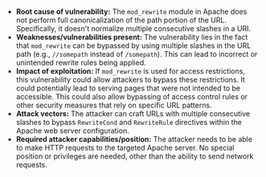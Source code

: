 - **Root cause of vulnerability:** The `mod_rewrite` module in Apache does not perform full canonicalization of the path portion of the URL. Specifically, it doesn't normalize multiple consecutive slashes in a URI.
- **Weaknesses/vulnerabilities present:**  The vulnerability lies in the fact that `mod_rewrite` can be bypassed by using multiple slashes in the URL path (e.g., `//somepath` instead of `/somepath`). This can lead to incorrect or unintended rewrite rules being applied.
- **Impact of exploitation:** If `mod_rewrite` is used for access restrictions, this vulnerability could allow attackers to bypass these restrictions. It could potentially lead to serving pages that were not intended to be accessible. This could also allow bypassing of access control rules or other security measures that rely on specific URL patterns.
- **Attack vectors:** The attacker can craft URLs with multiple consecutive slashes to bypass `RewriteCond` and `RewriteRule` directives within the Apache web server configuration.
- **Required attacker capabilities/position:** The attacker needs to be able to make HTTP requests to the targeted Apache server. No special position or privileges are needed, other than the ability to send network requests.